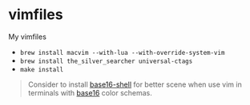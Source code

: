 # vimfiles
My vimfiles

- `brew install macvim --with-lua --with-override-system-vim`
- `brew install the_silver_searcher universal-ctags`
- `make install`

> Consider to install [base16-shell](https://github.com/chriskempson/base16-shell) for better scene when use vim in terminals with [base16](https://github.com/chriskempson/base16) color schemas.
